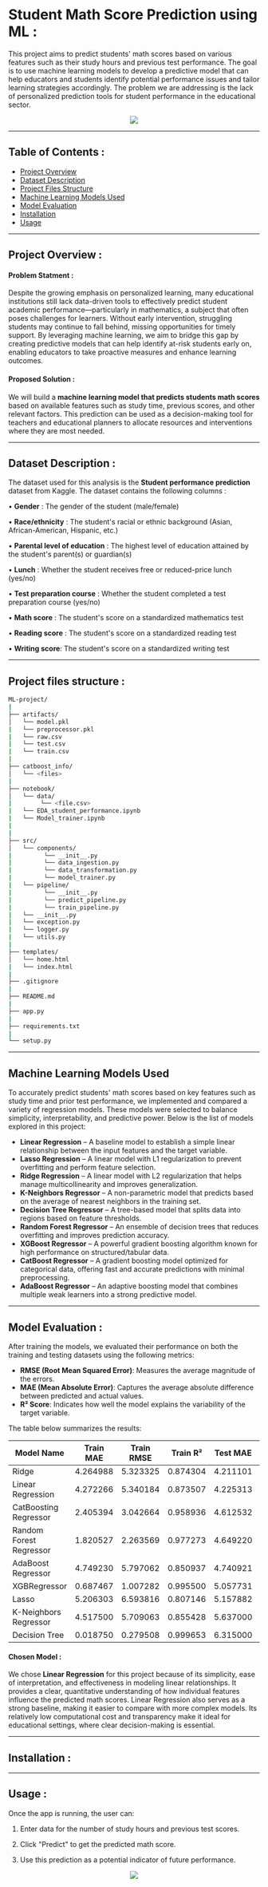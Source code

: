 
# Student Math Score Prediction using ML :

This project aims to predict students' math scores based on various features such as their study hours and previous test performance. The goal is to use machine learning models to develop a predictive model that can help educators and students identify potential performance issues and tailor learning strategies accordingly. The problem we are addressing is the lack of personalized prediction tools for student performance in the educational sector.

<p align="center">
  <img src="images/img1.png" />
</p>

---

## Table of Contents :

- [Project Overview](#project-overview)
- [Dataset Description](#dataset-description)
- [Project Files Structure](#project-files-structure)
- [Machine Learning Models Used](#machine-learning-models-used)
- [Model Evaluation](#model-evaluation)
- [Installation](#installation)
- [Usage](#usage-)


---

## Project Overview :

#### Problem Statment :

Despite the growing emphasis on personalized learning, many educational institutions still lack data-driven tools to effectively predict student academic performance—particularly in mathematics, a subject that often poses challenges for learners. Without early intervention, struggling students may continue to fall behind, missing opportunities for timely support. By leveraging machine learning, we aim to bridge this gap by creating predictive models that can help identify at-risk students early on, enabling educators to take proactive measures and enhance learning outcomes.

#### Proposed Solution :

We will build a **machine learning model that predicts students math scores** based on available features such as study time, previous scores, and other relevant factors. This prediction can be used as a decision-making tool for teachers and educational planners to allocate resources and interventions where they are most needed.

---

## Dataset Description :

The dataset used for this analysis is the **Student performance prediction** dataset from Kaggle. The dataset contains the following columns :

• **Gender** : The gender of the student (male/female)

• **Race/ethnicity** : The student's racial or ethnic background (Asian, African-American, Hispanic, etc.)

• **Parental level of education** : The highest level of education attained by the student's parent(s) or guardian(s)

• **Lunch** : Whether the student receives free or reduced-price lunch (yes/no)

• **Test preparation course** : Whether the student completed a test preparation course (yes/no)

• **Math score** : The student's score on a standardized mathematics test

• **Reading score** : The student's score on a standardized reading test

• **Writing score**: The student's score on a standardized writing test

---

## Project files structure :


```bash
ML-project/
|
├── artifacts/
│   └── model.pkl 
|   └── preprocessor.pkl 
|   └── raw.csv 
|   └── test.csv
|   └── train.csv
|
├── catboost_info/
│   └── <files>
|
├── notebook/
│   └── data/ 
|        └── <file.csv>
|   └── EDA_student_performance.ipynb
|   └── Model_trainer.ipynb 
|
|
├── src/
│   └── components/
|         └── __init__.py
|         └── data_ingestion.py
|         └── data_transformation.py
|         └── model_trainer.py
|   └── pipeline/ 
|         └── __init__.py
|         └── predict_pipeline.py
|         └── train_pipeline.py
|   └── __init__.py 
|   └── exception.py
|   └── logger.py
|   └── utils.py
| 
├── templates/
│   └── home.html
|   └── index.html 
|
├── .gitignore
|
├── README.md
|
├── app.py
|
├── requirements.txt
|
└── setup.py
```


---

##  Machine Learning Models Used

To accurately predict students' math scores based on key features such as study time and prior test performance, we implemented and compared a variety of regression models. These models were selected to balance simplicity, interpretability, and predictive power. Below is the list of models explored in this project:

- **Linear Regression** – A baseline model to establish a simple linear relationship between the input features and the target variable.
- **Lasso Regression** – A linear model with L1 regularization to prevent overfitting and perform feature selection.
- **Ridge Regression** – A linear model with L2 regularization that helps manage multicollinearity and improves generalization.
- **K-Neighbors Regressor** – A non-parametric model that predicts based on the average of nearest neighbors in the training set.
- **Decision Tree Regressor** – A tree-based model that splits data into regions based on feature thresholds.
- **Random Forest Regressor** – An ensemble of decision trees that reduces overfitting and improves prediction accuracy.
- **XGBoost Regressor** – A powerful gradient boosting algorithm known for high performance on structured/tabular data.
- **CatBoost Regressor** – A gradient boosting model optimized for categorical data, offering fast and accurate predictions with minimal preprocessing.
- **AdaBoost Regressor** – An adaptive boosting model that combines multiple weak learners into a strong predictive model.

---

## Model Evaluation :

After training the models, we evaluated their performance on both the training and testing datasets using the following metrics:

- **RMSE (Root Mean Squared Error)**: Measures the average magnitude of the errors.
- **MAE (Mean Absolute Error)**: Captures the average absolute difference between predicted and actual values.
- **R² Score**: Indicates how well the model explains the variability of the target variable.

The table below summarizes the results:


| Model Name               | Train MAE | Train RMSE | Train R² | Test MAE | Test RMSE | Test R² |
|--------------------------|-----------|------------|----------|----------|-----------|---------|
| Ridge                    | 4.264988  | 5.323325   | 0.874304 | 4.211101 | 5.390387  | 0.880593 |
| Linear Regression        | 4.272266  | 5.340184   | 0.873507 | 4.225313 | 5.421372  | 0.879216 |
| CatBoosting Regressor    | 2.405394  | 3.042664   | 0.958936 | 4.612532 | 6.008632  | 0.851632 |
| Random Forest Regressor  | 1.820527  | 2.263569   | 0.977273 | 4.649220 | 6.030875  | 0.850531 |
| AdaBoost Regressor       | 4.749230  | 5.797062   | 0.850937 | 4.740921 | 6.041307  | 0.850014 |
| XGBRegressor             | 0.687467  | 1.007282   | 0.995500 | 5.057731 | 6.473307  | 0.827797 |
| Lasso                    | 5.206303  | 6.593816   | 0.807146 | 5.157882 | 6.519695  | 0.825320 |
| K-Neighbors Regressor    | 4.517500  | 5.709063   | 0.855428 | 5.637000 | 7.258333  | 0.783497 |
| Decision Tree            | 0.018750  | 0.279508   | 0.999653 | 6.315000 | 7.788774  | 0.750697 |

#### Chosen Model :

We chose **Linear Regression** for this project because of its simplicity, ease of interpretation, and effectiveness in modeling linear relationships. It provides a clear, quantitative understanding of how individual features influence the predicted math scores. Linear Regression also serves as a strong baseline, making it easier to compare with more complex models. Its relatively low computational cost and transparency make it ideal for educational settings, where clear decision-making is essential.

---

## Installation :

---

## Usage :

Once the app is running, the user can:

1. Enter data for the number of study hours and previous test scores.
    
2. Click "Predict" to get the predicted math score.
    
3. Use this prediction as a potential indicator of future performance.

<p align="center">
  <img src="images/web_app.png" />
</p>






